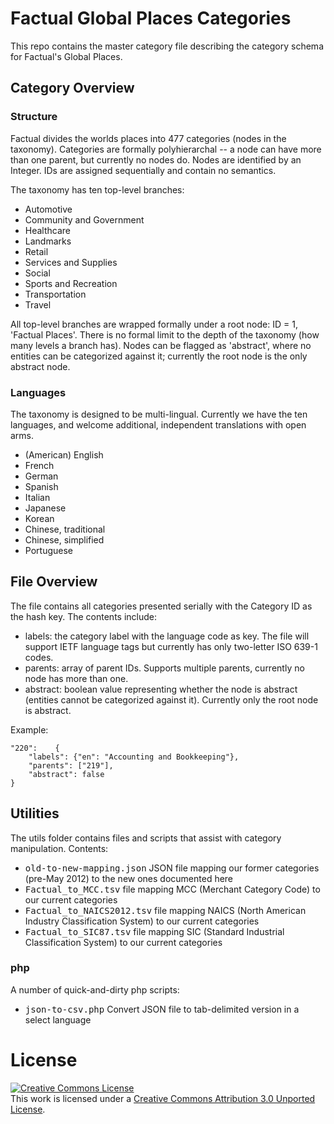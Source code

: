 # Factual Global Places Categories
This repo contains the master category file describing the category schema for Factual's Global Places.

## Category Overview
### Structure
Factual divides the worlds places into 477 categories (nodes in the taxonomy).  Categories are formally polyhierarchal -- a node can have more than one parent, but currently no nodes do. Nodes are identified by an Integer.  IDs are assigned sequentially and contain no semantics. 

The taxonomy has ten top-level branches:

*   Automotive
*   Community and Government
*   Healthcare
*   Landmarks
*   Retail
*   Services and Supplies
*   Social
*   Sports and Recreation
*   Transportation
*   Travel

All top-level branches are wrapped formally under a root node: ID = 1, 'Factual Places'.  There is no formal limit to the depth of the taxonomy (how many levels a branch has).  Nodes can be flagged as 'abstract', where no entities can be categorized against it; currently the root node is the only abstract node.

### Languages
The taxonomy is designed to be multi-lingual.  Currently we have the ten languages, and welcome additional, independent translations with open arms.

* (American) English
* French
* German
* Spanish
* Italian
* Japanese
* Korean
* Chinese, traditional
* Chinese, simplified
* Portuguese

## File Overview
The file contains all categories presented serially with the Category ID as the hash key.  The contents include:

*   labels: the category label with the language code as key.  The file will support IETF language tags but currently has only two-letter ISO 639-1 codes.
*   parents: array of parent IDs.  Supports multiple parents, currently no node has more than one.
*   abstract: boolean value representing whether the node is abstract (entities cannot be categorized against it). Currently only the root node is abstract.

Example:

	"220":    {
		"labels": {"en": "Accounting and Bookkeeping"},
		"parents": ["219"],
		"abstract": false
	}

## Utilities
The utils folder contains files and scripts that assist with category manipulation.  Contents:

*   <tt>old-to-new-mapping.json</tt> JSON file mapping our former categories (pre-May 2012) to the new ones documented here
*   <tt>Factual_to_MCC.tsv</tt> file mapping MCC (Merchant Category Code) to our current categories
*   <tt>Factual_to_NAICS2012.tsv</tt> file mapping NAICS (North American Industry Classification System) to our current categories
*   <tt>Factual_to_SIC87.tsv</tt> file mapping SIC (Standard Industrial Classification System) to our current categories                               

### php
A number of quick-and-dirty php scripts:

*   <tt>json-to-csv.php</tt> Convert JSON file to tab-delimited version in a select language

# License
<a rel="license" href="http://creativecommons.org/licenses/by/3.0/"><img alt="Creative Commons License" style="border-width:0" src="http://i.creativecommons.org/l/by/3.0/88x31.png" /></a><br />This work is licensed under a <a rel="license" href="http://creativecommons.org/licenses/by/3.0/">Creative Commons Attribution 3.0 Unported License</a>.

